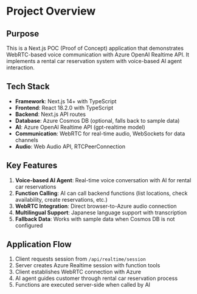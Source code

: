 # Project Overview

## Purpose
This is a Next.js POC (Proof of Concept) application that demonstrates WebRTC-based voice communication with Azure OpenAI Realtime API. It implements a rental car reservation system with voice-based AI agent interaction.

## Tech Stack
- **Framework**: Next.js 14+ with TypeScript
- **Frontend**: React 18.2.0 with TypeScript
- **Backend**: Next.js API routes
- **Database**: Azure Cosmos DB (optional, falls back to sample data)
- **AI**: Azure OpenAI Realtime API (gpt-realtime model)
- **Communication**: WebRTC for real-time audio, WebSockets for data channels
- **Audio**: Web Audio API, RTCPeerConnection

## Key Features
1. **Voice-based AI Agent**: Real-time voice conversation with AI for rental car reservations
2. **Function Calling**: AI can call backend functions (list locations, check availability, create reservations, etc.)
3. **WebRTC Integration**: Direct browser-to-Azure audio connection
4. **Multilingual Support**: Japanese language support with transcription
5. **Fallback Data**: Works with sample data when Cosmos DB is not configured

## Application Flow
1. Client requests session from `/api/realtime/session`
2. Server creates Azure Realtime session with function tools
3. Client establishes WebRTC connection with Azure
4. AI agent guides customer through rental car reservation process
5. Functions are executed server-side when called by AI